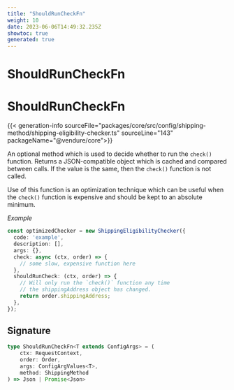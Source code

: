 ```yaml
---
title: "ShouldRunCheckFn"
weight: 10
date: 2023-06-06T14:49:32.235Z
showtoc: true
generated: true
---
```

<!-- This file was generated from the Vendure source. Do not modify. Instead, re-run the "docs:build" script -->

# ShouldRunCheckFn
<div class="symbol">


# ShouldRunCheckFn

{{< generation-info sourceFile="packages/core/src/config/shipping-method/shipping-eligibility-checker.ts" sourceLine="143" packageName="@vendure/core">}}

An optional method which is used to decide whether to run the `check()` function.
Returns a JSON-compatible object which is cached and compared between calls.
If the value is the same, then the `check()` function is not called.

Use of this function is an optimization technique which can be useful when
the `check()` function is expensive and should be kept to an absolute minimum.

*Example*

```TypeScript
const optimizedChecker = new ShippingEligibilityChecker({
  code: 'example',
  description: [],
  args: {},
  check: async (ctx, order) => {
    // some slow, expensive function here
  },
  shouldRunCheck: (ctx, order) => {
    // Will only run the `check()` function any time
    // the shippingAddress object has changed.
    return order.shippingAddress;
  },
});
```

## Signature

```TypeScript
type ShouldRunCheckFn<T extends ConfigArgs> = (
    ctx: RequestContext,
    order: Order,
    args: ConfigArgValues<T>,
    method: ShippingMethod
) => Json | Promise<Json>
```
</div>
